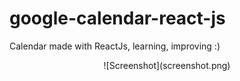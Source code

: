 # google-calendar-react-js
Calendar made with ReactJs, learning, improving :)

<p align="center">
  ![Screenshot](screenshot.png)
</p>
